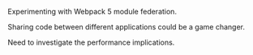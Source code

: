 Experimenting with Webpack 5 module federation.

Sharing code between different applications could be a game changer.

Need to investigate the performance implications.
